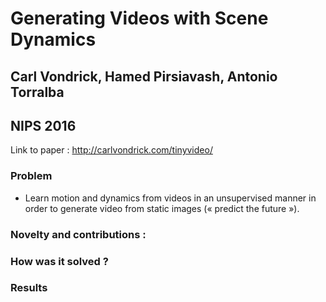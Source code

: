 # Generating Videos with Scene Dynamics
## Carl Vondrick, Hamed Pirsiavash, Antonio Torralba
## NIPS 2016

Link to paper : http://carlvondrick.com/tinyvideo/

### Problem 

* Learn motion and dynamics from videos in an unsupervised manner in order to generate video from static images (« predict the future »). 

### Novelty and contributions :

### How was it solved ?

### Results